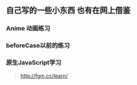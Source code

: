 ## 自己写的一些小东西 也有在网上借鉴

### Anime 动画练习

### beforeCase以前的练习

### 原生JavaScript学习

> http://fgm.cc/learn/